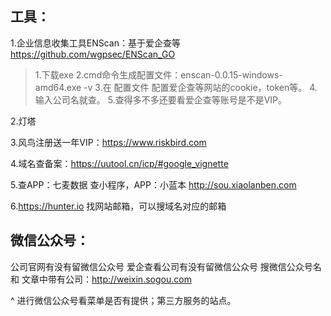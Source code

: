 ## **工具：**
1.企业信息收集工具ENScan：基于爱企查等 <https://github.com/wgpsec/ENScan_GO>
>1.下载exe
2.cmd命令生成配置文件：enscan-0.0.15-windows-amd64.exe -v
3.在 配置文件 配置爱企查等网站的cookie，token等。
4.输入公司名就查。
5.查得多不多还要看爱企查等账号是不是VIP。

2.灯塔

3.风鸟注册送一年VIP：<https://www.riskbird.com>

4.域名查备案：<https://uutool.cn/icp/#google_vignette>

5.查APP：七麦数据
查小程序，APP：小蓝本 http://sou.xiaolanben.com

6.<https://hunter.io>   找网站邮箱，可以搜域名对应的邮箱

## **微信公众号：**
公司官网有没有留微信公众号
爱企查看公司有没有留微信公众号
搜微信公众号名 和 文章中带有公司：<http://weixin.sogou.com>

^
进行微信公众号看菜单是否有提供；第三方服务的站点。